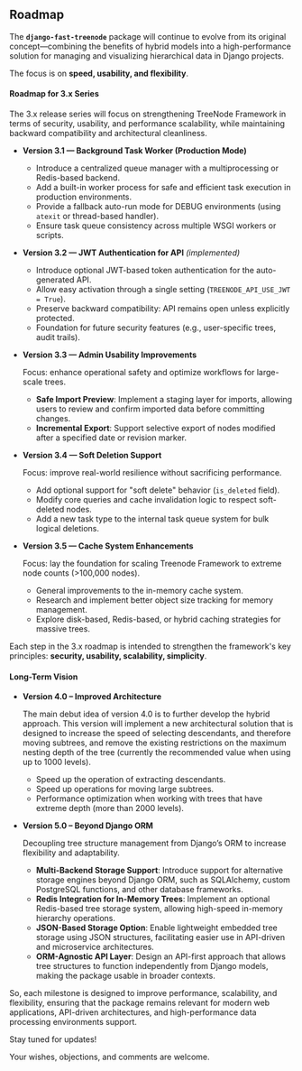 ## Roadmap

The **`django-fast-treenode`** package will continue to evolve from its original concept—combining the benefits of hybrid models into a high-performance solution for managing and visualizing hierarchical data in Django projects.

The focus is on **speed, usability, and flexibility**.

#### Roadmap for 3.x Series

The 3.x release series will focus on strengthening TreeNode Framework in terms of security, usability, and performance scalability, while maintaining backward compatibility and architectural cleanliness.

* **Version 3.1 — Background Task Worker (Production Mode)**

    - Introduce a centralized queue manager with a multiprocessing or Redis-based backend.
    - Add a built-in worker process for safe and efficient task execution in production environments.
    - Provide a fallback auto-run mode for DEBUG environments (using `atexit` or thread-based handler).
    - Ensure task queue consistency across multiple WSGI workers or scripts.

* **Version 3.2 — JWT Authentication for API** *(implemented)*

    - Introduce optional JWT-based token authentication for the auto-generated API.
    - Allow easy activation through a single setting (`TREENODE_API_USE_JWT = True`).
    - Preserve backward compatibility: API remains open unless explicitly protected.
    - Foundation for future security features (e.g., user-specific trees, audit trails).

* **Version 3.3 — Admin Usability Improvements**

    Focus: enhance operational safety and optimize workflows for large-scale trees.

    - **Safe Import Preview**: Implement a staging layer for imports, allowing users to review and confirm imported data before committing changes.
    - **Incremental Export**: Support selective export of nodes modified after a specified date or revision marker.

* **Version 3.4 — Soft Deletion Support**

    Focus: improve real-world resilience without sacrificing performance.

    - Add optional support for "soft delete" behavior (`is_deleted` field).
    - Modify core queries and cache invalidation logic to respect soft-deleted nodes.
    - Add a new task type to the internal task queue system for bulk logical deletions.

* **Version 3.5 — Cache System Enhancements**

    Focus: lay the foundation for scaling Treenode Framework to extreme node counts (>100,000 nodes).

    - General improvements to the in-memory cache system.
    - Research and implement better object size tracking for memory management.
    - Explore disk-based, Redis-based, or hybrid caching strategies for massive trees.

Each step in the 3.x roadmap is intended to strengthen the framework's key principles: **security, usability, scalability, simplicity**.

#### Long-Term Vision

* **Version 4.0 – Improved Architecture**

    The main debut idea of version 4.0 is to further develop the hybrid approach. This version will implement a new architectural solution that is designed to increase the speed of selecting descendants, and therefore moving subtrees, and remove the existing restrictions on the maximum nesting depth of the tree (currently the recommended value when using up to 1000 levels).

    - Speed up the operation of extracting descendants.
    - Speed up operations for moving large subtrees.
    - Performance optimization when working with trees that have extreme depth (more than 2000 levels).

* **Version 5.0 – Beyond Django ORM**

    Decoupling tree structure management from Django’s ORM to increase flexibility and adaptability.

    - **Multi-Backend Storage Support**: Introduce support for alternative storage engines beyond Django ORM, such as SQLAlchemy, custom PostgreSQL functions, and other database frameworks.
    - **Redis Integration for In-Memory Trees**: Implement an optional Redis-based tree storage system, allowing high-speed in-memory hierarchy operations.
    - **JSON-Based Storage Option**: Enable lightweight embedded tree storage using JSON structures, facilitating easier use in API-driven and microservice architectures.
    - **ORM-Agnostic API Layer**: Design an API-first approach that allows tree structures to function independently from Django models, making the package usable in broader contexts.

So, each milestone is designed to improve performance, scalability, and flexibility, ensuring that the package remains relevant for modern web applications, API-driven architectures, and high-performance data processing environments support.

Stay tuned for updates!

Your wishes, objections, and comments are welcome.
